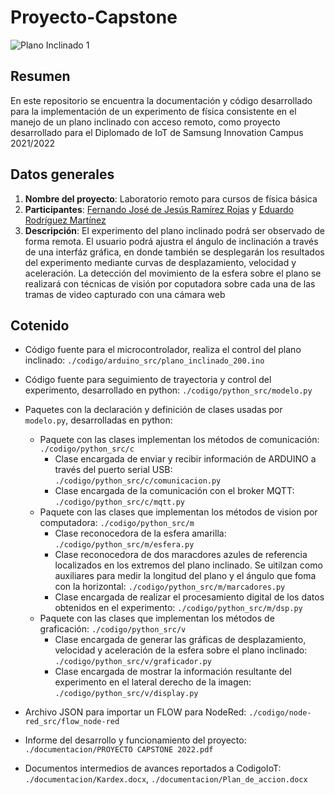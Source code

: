 # Proyecto-Capstone
![Plano Inclinado 1](https://user-images.githubusercontent.com/87343531/143146929-555e00f2-3123-42c5-a006-dff3fc246fee.jpg)
## Resumen
En este repositorio se encuentra la documentación y código desarrollado para la implementación de un experimento de física consistente en el manejo de un plano inclinado con acceso remoto, como proyecto desarrollado para el Diplomado de IoT de Samsung Innovation Campus 2021/2022
## Datos generales
1. **Nombre del proyecto**: Laboratorio remoto para cursos de física básica
2. **Participantes**: [Fernando José de Jesús Ramírez Rojas](https://github.com/ferramr) y [Eduardo Rodríguez Martínez](https://github.com/Eduardo-Rodriguez-Martinez)
3. **Descripción**: El experimento del plano inclinado podrá ser observado de forma remota. El usuario podrá ajustra el ángulo de inclinación a través de una interfáz gráfica, en donde también se desplegarán los resultados del experimento mediante curvas de desplazamiento, velocidad y aceleración. La detección del movimiento de la esfera sobre el plano se realizará con técnicas de visión por coputadora sobre cada una de las tramas de video capturado con una cámara web

## Cotenido
- Código fuente para el microcontrolador, realiza el control del plano inclinado: `./codigo/arduino_src/plano_inclinado_200.ino`

- Código fuente para seguimiento de trayectoria y control del experimento, desarrollado en python: `./codigo/python_src/modelo.py`

- Paquetes con la declaración y definición de clases usadas por `modelo.py`, desarrolladas en python:
    - Paquete con las clases implementan los métodos de comunicación: `./codigo/python_src/c`
        - Clase encargada de enviar y recibir información de ARDUINO a
través del puerto serial USB: `./codigo/python_src/c/comunicacion.py`
        - Clase encargada de la comunicación con el broker MQTT: `./codigo/python_src/c/mqtt.py`
    - Paquete con las clases que implementan los métodos de vision por computadora: `./codigo/python_src/m`
        - Clase reconocedora de la esfera amarilla: `./codigo/python_src/m/esfera.py`
        - Clase reconocedora de dos maracdores azules de referencia
localizados en los extremos del plano inclinado. Se uitilzan como
auxiliares para medir la longitud del plano y el ángulo que foma con
la horizontal: `./codigo/python_src/m/marcadores.py`
        - Clase encargada de realizar el procesamiento digital de los datos
obtenidos en el experimento: `./codigo/python_src/m/dsp.py`
    - Paquete con las clases que implementan los métodos de graficación: `./codigo/python_src/v`
        - Clase encargada de generar las gráficas de desplazamiento,
velocidad y aceleración de la esfera sobre el plano inclinado: `./codigo/python_src/v/graficador.py`
        - Clase encargada de mostrar la información resultante del
experimento en el lateral derecho de la imagen: `./codigo/python_src/v/display.py`

- Archivo JSON para importar un FLOW para NodeRed: `./codigo/node-red_src/flow_node-red`

- Informe del desarrollo y funcionamiento del proyecto: `./documentacion/PROYECTO CAPSTONE 2022.pdf`

- Documentos intermedios de avances reportados a CodigoIoT: `./documentacion/Kardex.docx`, `./documentacion/Plan_de_accion.docx`